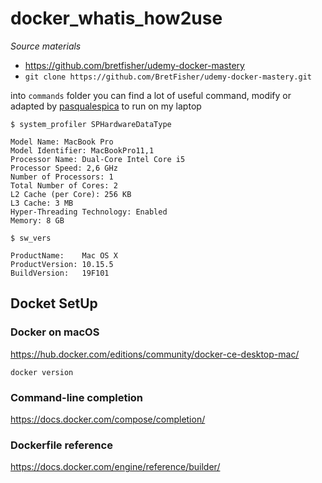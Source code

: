 # docker_whatis_how2use

*Source materials*
- https://github.com/bretfisher/udemy-docker-mastery
- `git clone https://github.com/BretFisher/udemy-docker-mastery.git`


into `commands` folder you can find a lot of useful command, modify or adapted by [pasqualespica](https://twitter.com/PasqualeSpica) to run on my laptop


`$ system_profiler SPHardwareDataType`
```
Model Name: MacBook Pro
Model Identifier: MacBookPro11,1
Processor Name: Dual-Core Intel Core i5
Processor Speed: 2,6 GHz
Number of Processors: 1
Total Number of Cores: 2
L2 Cache (per Core): 256 KB
L3 Cache: 3 MB
Hyper-Threading Technology: Enabled
Memory: 8 GB
```
`$ sw_vers`
```
ProductName:	Mac OS X
ProductVersion:	10.15.5
BuildVersion:	19F101
```

## Docket SetUp

### Docker on macOS

https://hub.docker.com/editions/community/docker-ce-desktop-mac/

```
docker version
```
### Command-line completion

https://docs.docker.com/compose/completion/

### Dockerfile reference
https://docs.docker.com/engine/reference/builder/


